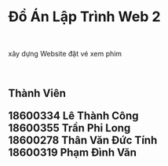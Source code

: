 <h1> Đồ Án Lập Trình Web 2 </h1> </br> 
<p> xây dựng Website đặt vé xem phim </p> </br>

<h2> Thành Viên </br> </2>

<p> 18600334   Lê Thành Công </br>
18600355   Trần Phi Long </br>
18600278   Thân Văn Đức Tính </br>
18600319   Phạm Đình Văn </br> </p>
